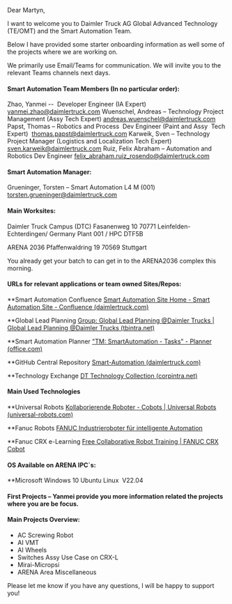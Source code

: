 Dear Martyn,

I want to welcome you to Daimler Truck AG Global Advanced Technology  (TE/OMT) and the Smart Automation Team.

Below I have provided some starter onboarding information as well some of the projects where we are working on.

We primarily use Email/Teams for communication. We will invite you to the relevant Teams channels next days.

#### Smart Automation Team Members (In no particular order):

Zhao, Yanmei --  Developer Engineer (IA Expert) [yanmei.zhao@daimlertruck.com](mailto:yanmei.zhao@daimlertruck.com)
Wuenschel, Andreas – Technology Project Management (Assy Tech Expert) [andreas.wuenschel@daimlertruck.com](mailto:andreas.wuenschel@daimlertruck.com)
Papst, Thomas – Robotics and Process  Dev Engineer (Paint and Assy  Tech Expert)  [thomas.papst@daimlertruck.com](mailto:thomas.papst@daimlertruck.com)
Karweik, Sven – Technology Project Manager (Logistics and Localization Tech Expert) [sven.karweik@daimlertruck.com](mailto:sven.karweik@daimlertruck.com)
Ruiz, Felix Abraham – Automation and Robotics Dev Engineer [felix_abraham.ruiz_rosendo@daimlertruck.com](mailto:felix_abraham.ruiz_rosendo@daimlertruck.com)

#### Smart Automation Manager:

Grueninger, Torsten – Smart Automation L4 M (001) [torsten.grueninger@daimlertruck.com](mailto:torsten.grueninger@daimlertruck.com)

#### Main Worksites:

Daimler Truck Campus (DTC)
Fasanenweg 10
70771 Leinfelden-Echterdingen/ Germany
Plant 001 / HPC DTF5B

ARENA 2036
Pfaffenwaldring 19
70569 Stuttgart

You already get your batch to can get in to the ARENA2036 complex this morning.

#### URLs for relevant applications or team owned Sites/Repos:

**Smart Automation Confluence
[Smart Automation Site Home - Smart Automation Site - Confluence (daimlertruck.com)](https://deu01.safelinks.protection.outlook.com/?url=https%3A%2F%2Fcon.t3.daimlertruck.com%2Fpages%2Fviewpage.action%3FspaceKey%3DSMAAU%26title%3DSmart%2BAutomation%2BSite%2BHome&data=05%7C02%7Cmartyn_devin.somba%40daimlertruck.com%7C5bb6288247f44a24192408dc10f97221%7C505cca535750413495018d52d5df3cd1%7C0%7C0%7C638403910739821136%7CUnknown%7CTWFpbGZsb3d8eyJWIjoiMC4wLjAwMDAiLCJQIjoiV2luMzIiLCJBTiI6Ik1haWwiLCJXVCI6Mn0%3D%7C3000%7C%7C%7C&sdata=DDDUJAsaQvPLmj%2Fa7OtmQ1aWujzKjXDkpyyX6iYXLsE%3D&reserved=0)

**Global Lead Planning
[Group: Global Lead Planning @Daimler Trucks | Global Lead Planning @Daimler Trucks (tbintra.net)](https://deu01.safelinks.protection.outlook.com/?url=https%3A%2F%2Fsocial.cloud.tbintra.net%2Fgroups%2Ftechattrucks&data=05%7C02%7Cmartyn_devin.somba%40daimlertruck.com%7C5bb6288247f44a24192408dc10f97221%7C505cca535750413495018d52d5df3cd1%7C0%7C0%7C638403910739831647%7CUnknown%7CTWFpbGZsb3d8eyJWIjoiMC4wLjAwMDAiLCJQIjoiV2luMzIiLCJBTiI6Ik1haWwiLCJXVCI6Mn0%3D%7C3000%7C%7C%7C&sdata=O%2BfXfkUjHc9FrUxUIwXwffpdg%2F3Lq8kHKV8dh2j2vTk%3D&reserved=0)

**Smart Automation Planner
["TM: SmartAutomation - Tasks" - Planner (office.com)](https://deu01.safelinks.protection.outlook.com/?url=https%3A%2F%2Ftasks.office.com%2Fcorptb.onmicrosoft.com%2Fen-US%2FHome%2FPlanner%2F%23%2Fplantaskboard%3FgroupId%3Dc3c891d3-66f5-48df-8b45-0adc1ce85ecb%26planId%3DxJth3abFykOCXPfgqQMCCZgAEGIm&data=05%7C02%7Cmartyn_devin.somba%40daimlertruck.com%7C5bb6288247f44a24192408dc10f97221%7C505cca535750413495018d52d5df3cd1%7C0%7C0%7C638403910739842921%7CUnknown%7CTWFpbGZsb3d8eyJWIjoiMC4wLjAwMDAiLCJQIjoiV2luMzIiLCJBTiI6Ik1haWwiLCJXVCI6Mn0%3D%7C3000%7C%7C%7C&sdata=dMKFz50uNSbv3mHXXCbIppD7Yv0V3pG844xKT5cwt%2Bk%3D&reserved=0)

**GitHub Central Repository
[Smart-Automation (daimlertruck.com)](https://deu01.safelinks.protection.outlook.com/?url=https%3A%2F%2Fgit.t3.daimlertruck.com%2FSmart-Automation&data=05%7C02%7Cmartyn_devin.somba%40daimlertruck.com%7C5bb6288247f44a24192408dc10f97221%7C505cca535750413495018d52d5df3cd1%7C0%7C0%7C638403910739852162%7CUnknown%7CTWFpbGZsb3d8eyJWIjoiMC4wLjAwMDAiLCJQIjoiV2luMzIiLCJBTiI6Ik1haWwiLCJXVCI6Mn0%3D%7C3000%7C%7C%7C&sdata=Fni1Ue7Ix%2Bw2aRjTUoh7G02Eoqlnut9P%2FfUORgDbu9E%3D&reserved=0)

**Technology Exchange
[DT Technology Collection (corpintra.net)](https://deu01.safelinks.protection.outlook.com/?url=https%3A%2F%2Fapp.techcollection.app.corpintra.net%2F&data=05%7C02%7Cmartyn_devin.somba%40daimlertruck.com%7C5bb6288247f44a24192408dc10f97221%7C505cca535750413495018d52d5df3cd1%7C0%7C0%7C638403910739860522%7CUnknown%7CTWFpbGZsb3d8eyJWIjoiMC4wLjAwMDAiLCJQIjoiV2luMzIiLCJBTiI6Ik1haWwiLCJXVCI6Mn0%3D%7C3000%7C%7C%7C&sdata=hnNR1%2BJHsjiCM1Ois5O0VUmFQ7tTShB4UK2%2FuUOX4gg%3D&reserved=0)

#### **Main Used Technologies**

**Universal Robots
[Kollaborierende Roboter - Cobots | Universal Robots (universal-robots.com)](https://deu01.safelinks.protection.outlook.com/?url=https%3A%2F%2Fwww.universal-robots.com%2Fde%2F&data=05%7C02%7Cmartyn_devin.somba%40daimlertruck.com%7C5bb6288247f44a24192408dc10f97221%7C505cca535750413495018d52d5df3cd1%7C0%7C0%7C638403910739868835%7CUnknown%7CTWFpbGZsb3d8eyJWIjoiMC4wLjAwMDAiLCJQIjoiV2luMzIiLCJBTiI6Ik1haWwiLCJXVCI6Mn0%3D%7C3000%7C%7C%7C&sdata=f9MOnuralN9fXCC1ZBRqy8dmCmGRjruPpYHdtJEeUbE%3D&reserved=0)

**Fanuc Robots
[FANUC Industrieroboter für intelligente Automation](https://deu01.safelinks.protection.outlook.com/?url=https%3A%2F%2Fwww.fanuc.eu%2Fde%2Fde%2Froboter&data=05%7C02%7Cmartyn_devin.somba%40daimlertruck.com%7C5bb6288247f44a24192408dc10f97221%7C505cca535750413495018d52d5df3cd1%7C0%7C0%7C638403910739878232%7CUnknown%7CTWFpbGZsb3d8eyJWIjoiMC4wLjAwMDAiLCJQIjoiV2luMzIiLCJBTiI6Ik1haWwiLCJXVCI6Mn0%3D%7C3000%7C%7C%7C&sdata=cbQBzUWURP7ERmaTqtFpvlmylj0hHk1wFDh718qjV80%3D&reserved=0)

**Fanuc CRX e-Learning
[Free Collaborative Robot Training | FANUC CRX Cobot](https://deu01.safelinks.protection.outlook.com/?url=https%3A%2F%2Fcrx.fanuc.eu%2Fch-de%2Fcobot-crx-training%2F&data=05%7C02%7Cmartyn_devin.somba%40daimlertruck.com%7C5bb6288247f44a24192408dc10f97221%7C505cca535750413495018d52d5df3cd1%7C0%7C0%7C638403910739884837%7CUnknown%7CTWFpbGZsb3d8eyJWIjoiMC4wLjAwMDAiLCJQIjoiV2luMzIiLCJBTiI6Ik1haWwiLCJXVCI6Mn0%3D%7C3000%7C%7C%7C&sdata=4gcHg5ku7jpHTC7VOGKB%2BZQq3NLXW%2BNbl9ma0%2BgA0Jw%3D&reserved=0)

#### OS Available on ARENA IPC´s:

**Microsoft Windows 10
Ubuntu Linux  V22.04

#### **First Projects** – Yanmei provide you more information related the projects where you are be focus.

#### **Main Projects Overview:**

- AC Screwing Robot
- AI VMT
- AI Wheels
- Switches Assy Use Case on CRX-L
- Mirai-Micropsi
- ARENA Area Miscellaneous

Please let me know if you have any questions, I will be happy to support you!
